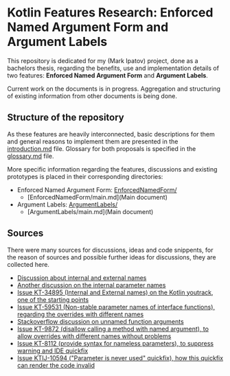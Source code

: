 # Kotlin Features Research: Enforced Named Argument Form and Argument Labels

This repository is dedicated for my (Mark Ipatov) project, done as a bachelors thesis, regarding the benefits, use and implementation details of two features: **Enforced Named Argument Form** and **Argument Labels**.

Current work on the documents is in progress. Aggregation and structuring of existing information from other documents is being done.

## Structure of the repository

As these features are heavily interconnected, basic descriptions for them and general reasons to implement them are presented in the [introduction.md](introduction) file. Glossary for both proposals is specified in the [glossary.md](glossary) file.

More specific information regarding the features, discussions and existing prototypes is placed in their corresponding directories:

* Enforced Named Argument Form: [EnforcedNamedForm/](Directory)
    * [EnforcedNamedForm/main.md](Main document)
* Argument Labels: [ArgumentLabels/](Directory)
    * [ArgumentLabels/main.md](Main document)

## Sources
There were many sources for discussions, ideas and code snippents, for the reason of sources and possible further ideas for discussions, they are collected here.

* [Discussion about internal and external names](https://discuss.kotlinlang.org/t/kotlin-internal-and-external-parameter-name-propose/7906)
* [Another discussion on the internal parameter names](https://discuss.kotlinlang.org/t/internal-function-parameter-name/17634)
* [Issue KT-34895 (Internal and External names) on the Kotlin youtrack, one of the starting points](https://youtrack.jetbrains.com/issue/KT-34895/Internal-and-external-name-for-a-parameter-aka-Argument-Label)
* [Issue KT-59531 (Non-stable parameter names of interface functions), regarding the overrides with different names](https://youtrack.jetbrains.com/issue/KT-59531/Add-a-way-to-make-parameter-names-of-interface-functions-non-stable)
* [Stackoverflow discussion on unnamed function arguments](https://stackoverflow.com/questions/50672203/kotlin-explicitly-unnamed-function-arguments)
* [Issue KT-9872 (disallow calling a method with named argument), to allow overrides with different names without problems](https://youtrack.jetbrains.com/issue/KT-9872/Disallow-calling-a-method-with-named-argument)
* [Issue KT-8112 (provide syntax for nameless parameters), to suppress warning and IDE quickfix](https://youtrack.jetbrains.com/issue/KT-8112/Provide-syntax-for-nameless-parameters)
* [Issue KTIJ-10594 ("Parameter is never used" quickfix), how this quickfix can render the code invalid](https://youtrack.jetbrains.com/issue/KTIJ-10594)
